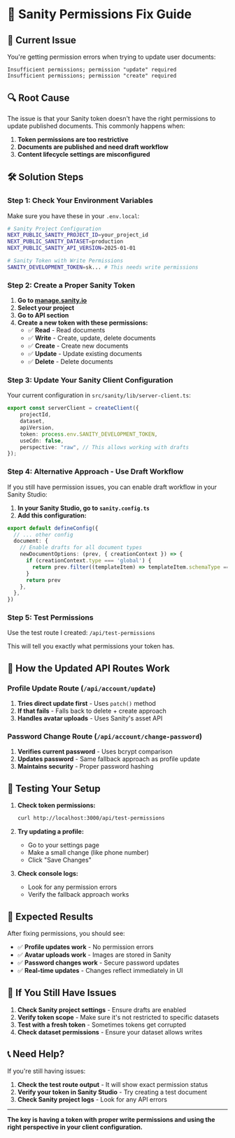 # 🔧 **Sanity Permissions Fix Guide**

## 🚨 **Current Issue**
You're getting permission errors when trying to update user documents:
```
Insufficient permissions; permission "update" required
Insufficient permissions; permission "create" required
```

## 🔍 **Root Cause**
The issue is that your Sanity token doesn't have the right permissions to update published documents. This commonly happens when:
1. **Token permissions are too restrictive**
2. **Documents are published and need draft workflow**
3. **Content lifecycle settings are misconfigured**

## 🛠️ **Solution Steps**

### **Step 1: Check Your Environment Variables**

Make sure you have these in your `.env.local`:

```bash
# Sanity Project Configuration
NEXT_PUBLIC_SANITY_PROJECT_ID=your_project_id
NEXT_PUBLIC_SANITY_DATASET=production
NEXT_PUBLIC_SANITY_API_VERSION=2025-01-01

# Sanity Token with Write Permissions
SANITY_DEVELOPMENT_TOKEN=sk... # This needs write permissions
```

### **Step 2: Create a Proper Sanity Token**

1. **Go to [manage.sanity.io](https://manage.sanity.io)**
2. **Select your project**
3. **Go to API section**
4. **Create a new token with these permissions:**
   - ✅ **Read** - Read documents
   - ✅ **Write** - Create, update, delete documents
   - ✅ **Create** - Create new documents
   - ✅ **Update** - Update existing documents
   - ✅ **Delete** - Delete documents

### **Step 3: Update Your Sanity Client Configuration**

Your current configuration in `src/sanity/lib/server-client.ts`:

```typescript
export const serverClient = createClient({
    projectId,
    dataset,
    apiVersion,
    token: process.env.SANITY_DEVELOPMENT_TOKEN,
    useCdn: false,
    perspective: "raw", // This allows working with drafts
});
```

### **Step 4: Alternative Approach - Use Draft Workflow**

If you still have permission issues, you can enable draft workflow in your Sanity Studio:

1. **In your Sanity Studio, go to `sanity.config.ts`**
2. **Add this configuration:**

```typescript
export default defineConfig({
  // ... other config
  document: {
    // Enable drafts for all document types
    newDocumentOptions: (prev, { creationContext }) => {
      if (creationContext.type === 'global') {
        return prev.filter((templateItem) => templateItem.schemaType === 'user')
      }
      return prev
    },
  },
})
```

### **Step 5: Test Permissions**

Use the test route I created: `/api/test-permissions`

This will tell you exactly what permissions your token has.

## 🔄 **How the Updated API Routes Work**

### **Profile Update Route (`/api/account/update`)**
1. **Tries direct update first** - Uses `patch()` method
2. **If that fails** - Falls back to delete + create approach
3. **Handles avatar uploads** - Uses Sanity's asset API

### **Password Change Route (`/api/account/change-password`)**
1. **Verifies current password** - Uses bcrypt comparison
2. **Updates password** - Same fallback approach as profile update
3. **Maintains security** - Proper password hashing

## 🧪 **Testing Your Setup**

1. **Check token permissions:**
   ```bash
   curl http://localhost:3000/api/test-permissions
   ```

2. **Try updating a profile:**
   - Go to your settings page
   - Make a small change (like phone number)
   - Click "Save Changes"

3. **Check console logs:**
   - Look for any permission errors
   - Verify the fallback approach works

## 🚀 **Expected Results**

After fixing permissions, you should see:
- ✅ **Profile updates work** - No permission errors
- ✅ **Avatar uploads work** - Images are stored in Sanity
- ✅ **Password changes work** - Secure password updates
- ✅ **Real-time updates** - Changes reflect immediately in UI

## 🔧 **If You Still Have Issues**

1. **Check Sanity project settings** - Ensure drafts are enabled
2. **Verify token scope** - Make sure it's not restricted to specific datasets
3. **Test with a fresh token** - Sometimes tokens get corrupted
4. **Check dataset permissions** - Ensure your dataset allows writes

## 📞 **Need Help?**

If you're still having issues:
1. **Check the test route output** - It will show exact permission status
2. **Verify your token in Sanity Studio** - Try creating a test document
3. **Check Sanity project logs** - Look for any API errors

---

**The key is having a token with proper write permissions and using the right perspective in your client configuration.**
